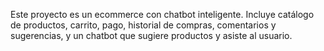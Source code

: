 <!-- Use this file to provide workspace-specific custom instructions to Copilot. For more details, visit https://code.visualstudio.com/docs/copilot/copilot-customization#_use-a-githubcopilotinstructionsmd-file -->

Este proyecto es un ecommerce con chatbot inteligente. Incluye catálogo de productos, carrito, pago, historial de compras, comentarios y sugerencias, y un chatbot que sugiere productos y asiste al usuario.

